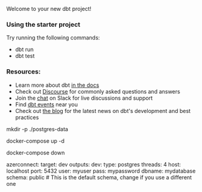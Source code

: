 Welcome to your new dbt project!

### Using the starter project

Try running the following commands:
- dbt run
- dbt test


### Resources:
- Learn more about dbt [in the docs](https://docs.getdbt.com/docs/introduction)
- Check out [Discourse](https://discourse.getdbt.com/) for commonly asked questions and answers
- Join the [chat](https://community.getdbt.com/) on Slack for live discussions and support
- Find [dbt events](https://events.getdbt.com) near you
- Check out [the blog](https://blog.getdbt.com/) for the latest news on dbt's development and best practices




mkdir -p ./postgres-data

docker-compose up -d

docker-compose down


azerconnect:
  target: dev
  outputs:
    dev:
      type: postgres
      threads: 4
      host: localhost
      port: 5432
      user: myuser
      pass: mypassword
      dbname: mydatabase
      schema: public  # This is the default schema, change if you use a different one



